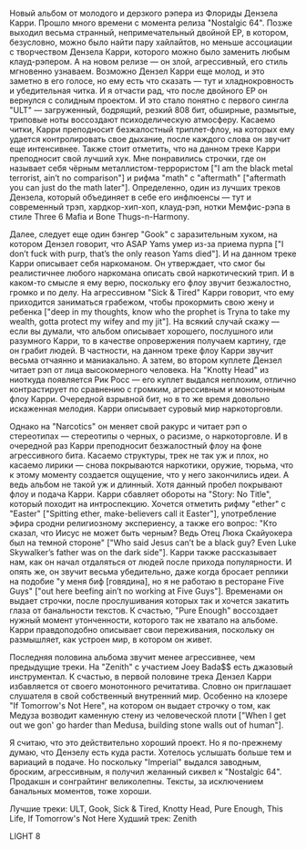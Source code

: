 Новый альбом от молодого и дерзкого рэпера из Флориды Дензела Карри. Прошло много времени с момента релиза "Nostalgic 64". Позже выходил весьма странный, непримечательный двойной EP, в котором, безусловно, можно было найти пару хайлайтов, но меньше ассоциации с творчеством Дензела Карри, которого можно было заменить любым клауд-рэпером. А на новом релизе — он злой, агрессивный, его стиль мгновенно узнаваем. Возможно Дензел Карри еще молод, и это заметно в его голосе, но ему есть что сказать — тут и хладнокровность и убедительная читка. И я отчасти рад, что после двойного EP он вернулся с солидным проектом. И это стало понятно с первого сингла "ULT" — загруженный, бодрящий, резкий 808 бит, обширные, размытые, триповые ноты воссоздают психоделическую атмосферу. Касаемо читки, Карри преподносит безжалостный триплет-флоу, на которых ему удается контролировать свое дыхание, после каждого слова он звучит еще интенсивнее. Также стоит отметить, что на данном треке Карри преподносит свой лучший хук. Мне понравились строчки, где он называет себя чёрным металлистом-террористом ["I am the black metal terrorist, ain’t no comparison"] и рифма "math" с "aftermath" ["aftermath you can just do the math later"]. Определенно, один из лучших треков Дензела, который объединяет в себе его инфлюенсы — тут и современный трэп, хардкор-хип-хоп, клауд-рэп, нотки Мемфис-рэпа в стиле Three 6 Mafia и Bone Thugs-n-Harmony.

Далее, следует еще один бэнгер "Gook" с заразительным хуком, на котором Дензел говорит, что ASAP Yams умер из-за приема пурпа ["I don’t fuck with purp, that’s the only reason Yams died"]. И на данном треке Карри описывает себя наркоманом. Он утверждает, что смог бы реалистичнее любого наркомана описать свой наркотический трип. И в каком-то смысле я ему верю, поскольку его флоу звучит безжалостно, громко и по делу. На агрессивном "Sick & Tired" Карри говорит, что ему приходится заниматься грабежом, чтобы прокормить свою жену и ребенка ["deep in my thoughts, know who the prophet is Tryna to take my wealth, gotta protect my wifey and my jit"]. На всякий случай скажу — если вы думали, что альбом описывает хорошего, послушного или разумного Карри, то в качестве опровержения получаем картину, где он грабит людей. В частности, на данном треке флоу Карри звучит весьма отчаянно и маниакально. А затем, во втором куплете Дензел читает рэп от лица высокомерного человека. На "Knotty Head" из ниоткуда появляется Рик Росс — его куплет выдался неплохим, отлично контрастирует по сравнению с громким, агрессивным и монотонным флоу Карри. Очередной взрывной бит, но в то же время довольно искаженная мелодия. Карри описывает суровый мир наркоторговли.

Однако на "Narcotics" он меняет свой ракурс и читает рэп о стереотипах — стереотипы о черных, о расизме, о наркоторговле. И в очередной раз Карри преподносит безжалостный флоу на фоне агрессивного бита. Касаемо структуры, трек не так уж и плох, но касаемо лирики — снова покрываются наркотики, оружие, тюрьма, что к этому моменту создается ощущение, что у него закончились идеи. А ведь альбом не такой уж и длинный. Хотя данный пробел покрывают флоу и подача Карри. Карри сбавляет обороты на "Story: No Title", который походит на интроспекцию. Хочется отметить рифму "ether" с "Easter" ["Spitting ether, make-believers call it Easter"], употребление эфира сродни религиозному экспериенсу, а также его вопрос: "Кто сказал, что Иисус не может быть черным? Ведь Отец Люка Скайуокера был на темной стороне" ["Who said Jesus can’t be a black guy? Even Luke Skywalker’s father was on the dark side"]. Карри также рассказывает нам, как он начал отдаляться от людей после прихода популярности. И опять же, он звучит весьма убедительно, даже когда бросает реплики на подобие "у меня биф [говядина], но я не работаю в ресторане Five Guys" ["out here beefing ain’t no working at Five Guys"]. Временами он выдает строчки, после прослушивания которых так и хочется закатить глаза от банальности текстов. К счастью, "Pure Enough" воссоздает нужный момент утонченности, которого так не хватало на альбоме. Карри правдоподобно описывает свои переживания, поскольку он размышляет, как устроен мир, в котором он живет.

Последняя половина альбома звучит менее агрессивнее, чем предыдущие треки. На "Zenith" с участием Joey Bada$$ есть джазовый инструментал. К счастью, в первой половине трека Дензел Карри избавляется от своего монотонного речитатива. Словно он приглашает слушателя в свой собственный внутренний мир. Особенно на клозере "If Tomorrow's Not Here", на котором он выдает строчку о том, как Медуза возводит каменную стену из человеческой плоти ["When I get out we gon' go harder than Medusa, building stone walls out of human"].

Я считаю, что это действительно хороший проект. Но я по-прежнему думаю, что Дензелу есть куда расти. Хотелось услышать больше тем и вариаций в подаче. Но поскольку "Imperial" выдался заводным, броским, агрессивным, я получил желанный сиквел к "Nostalgic 64". Продакшн и сонграйтинг великолепны. Тексты, за исключением банальных моментов, тоже хороши.

Лучшие треки: ULT, Gook, Sick & Tired, Knotty Head, Pure Enough, This Life, If Tomorrow's Not Here
Худший трек: Zenith

LIGHT 8
